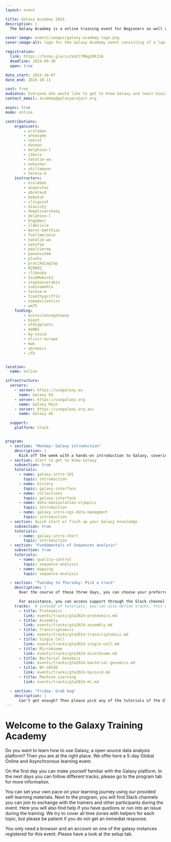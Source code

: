 ```yaml
---
layout: event

title: Galaxy Academy 2024
description: |
  The Galaxy Academy is a online training event for Beginners as well as learners who would like to improve their Galaxy data analysis skills. Over the course of one week, we will have a different topic and focus every day.

cover-image: events/images/galaxy-academy-logo.png
cover-image-alt: logo for the Galaxy Academy event consisting of a laptop surrounded by illustrations of DNA molecules

registration:
  link: https://forms.gle/cxzVatt7MAgiMX12A
  deadline: 2024-09-30
  open: true

date_start: 2024-10-07
date_end: 2024-10-11

cost: free
audience: Everyone who would like to get to know Galaxy and learn bioinformatics data analysis, whether you want to master a specific analysis or learn a new skill.
contact_email: academy@galaxyproject.org

async: true
mode: online

contributions:
    organisers:
        - erxleben
        - annasyme
        - nekrut
        - dannon
        - delphine-l
        - jdavcs
        - natalie-wa
        - nakucher
        - shiltemann
        - teresa-m
    instructors:
        - erxleben
        - anuprulez
        - abretaud
        - bebatut
        - clsiguret
        - dianichj
        - deeptivarshney
        - delphine-l
        - EngyNasr
        - lldelisle
        - bernt-matthias
        - foellmelanie
        - natalie-wa
        - natefoo
        - paulzierep
        - pavanvidem
        - plushz
        - pratikdjagtap
        - RZ9082
        - rlibouba
        - SaimMomin12
        - stephanierobin
        - subinamehta
        - teresa-m
        - timothygriffin
        - nomadscientist
        - wm75
    funding:
        - eurosciencegateway
        - biont
        - nfdi4plants
        - deNBI
        - by-covid
        - elixir-europe
        - mwk
        - abromics
        - ifb


location:
  name: online

infrastructure:
  servers:
    - server: https://usegalaxy.eu
      name: Galaxy EU
    - server: https://usegalaxy.org
      name: Galaxy Main
    - server: https://usegalaxy.org.au/
      name: Galaxy AU

  support:
    platform: Slack


program:
  - section: "Monday: Galaxy introduction"
    description: |
      Kick off the week with a hands-on introduction to Galaxy, covering everything from basic navigation and data manipulation to reproducing published analyses, quality control, and mapping sequences to a reference genome. Whether you're new to Galaxy or looking to strengthen your skills, today's sessions will equip you with the foundational knowledge needed for more advanced topics.
  - section: Start to get to know Galaxy
    subsection: true
    tutorials:
      - name: galaxy-intro-101
        topic: introduction
      - name: history
        topic: galaxy-interface
      - name: collections
        topic: galaxy-interface
      - name: data-manipulation-olympics
        topic: introduction
      - name: galaxy-intro-ngs-data-managment
        topic: introduction
  - section: Quick start or fresh up your Galaxy knowledge
    subsection: true
    tutorials:
      - name: galaxy-intro-short
        topic: introduction
  - section: "Fundamentals of Sequences analysis"
    subsection: true
    tutorials:
      - name: quality-control
        topic: sequence-analysis
      - name: mapping
        topic: sequence-analysis

  - section: "Tuesday to Thursday: Pick a track"
    description: |
      Over the course of these three days, you can choose your preferred track and learn how to use Galaxy for data analysis in this research field. If you find multiple topics interesting, feel free to explore more than one track. Each track will guide you through the process, from basic to more advanced analyses, to accommodate learners of all levels.

      For assistance, you can access support through the Slack channel associated with each track module. Please note that while we strive to accommodate all time zones, responses to specific questions may take a bit longer depending on the availability of experts in your time zone.
    tracks:  # instead of tutorials, you can also define tracks, this will create a button per tracks that will lead to a different page
      - title: Proteomics
        link: events/tracks/gta2024-proteomics.md
      - title: Assembly
        link: events/tracks/gta2024-assembly.md
      - title: Transcriptomics
        link: events/tracks/gta2024-transcriptomics.md
      - title: Single Cell
        link: events/tracks/gta2024-single-cell.md
      - title: Microbiome
        link: events/tracks/gta2024-micorbiome.md
      - title: Bacterial Genomics
        link: events/tracks/gta2024-bacterial-genomics.md
      - title: BY-COVID
        link: events/tracks/gta2024-bycovid.md
      - title: Machine Learning
        link: events/tracks/gta2024-ml.md

  - section: "Friday: Grab bag"
    description: |
      Can't get enough? Then please pick any of the tutorials of the GTN. Please be aware that only trainings that are part of the introduction day or a learning track have been tested on all instances for the event. The trainers present on Slack will do their best to help you if you have a problem and answer questions, but they may not be expert in the topic you selected.
---
```

# Welcome to the Galaxy Training Academy
Do you want to learn how to use Galaxy, a open source data analysis platform? Then you are at the right place. We offer here a 5-day Global Online and Asynchronous learning event.

On the first day you can make yourself familiar with the Galaxy platform. In the next days you can follow different tracks, please go to the program tab for more informaiton.

You can set your own pace on your learning journey using our provided self-learning materials. Next to the program, you will find Slack channels you can join to exchange with the trainers and other participants during the event. Here you will also find help if you have qustions or run into an issue during the training. We try to cover all time zones with helpers for each topic, but please be patient if you do not get an immediat response.

You only need a browser and an account on one of the galaxy instances registered for this event. Please have a look at the setup tab.
